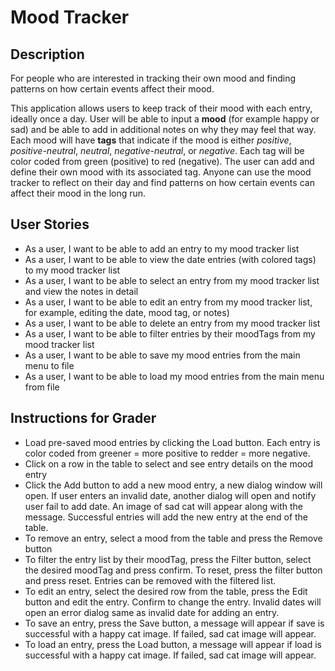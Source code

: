 # Mood Tracker

## Description

For people who are interested in tracking their own mood and
finding patterns on how certain events affect their mood.

This application allows users to keep track of their 
mood with each entry, ideally once a day. User will be
able to input a **mood** (for example happy or sad) and
be able to add in additional notes on why they may feel
that way. Each mood will have **tags** that indicate if
the mood is either _positive_, _positive-neutral_,
_neutral_, _negative-neutral_, or _negative_. Each tag
will be color coded from green (positive) to red
(negative). The user can add and define their own mood
with its associated tag. Anyone can use the mood tracker
to reflect on their day and find patterns on how certain
events can affect their mood in the long run.

## User Stories

- As a user, I want to be able to add an entry to my mood tracker list
- As a user, I want to be able to view the date entries (with colored tags) to my mood tracker list
- As a user, I want to be able to select an entry from my mood tracker list and view the notes in detail
- As a user, I want to be able to edit an entry from my mood tracker list, for example, editing the date, mood tag, or notes)
- As a user, I want to be able to delete an entry from my mood tracker list
- As a user, I want to be able to filter entries by their moodTags from my mood tracker list
- As a user, I want to be able to save my mood entries from the main menu to file
- As a user, I want to be able to load my mood entries from the main menu from file

## Instructions for Grader
- Load pre-saved mood entries by clicking the Load button. Each entry is color coded from greener = more positive to redder = more negative.
- Click on a row in the table to select and see entry details on the mood entry
- Click the Add button to add a new mood entry, a new dialog window will open. If user enters an invalid date, another dialog will open and notify user fail to add date. An image of sad cat will appear along with the message. Successful entries will add the new entry at the end of the table.
- To remove an entry, select a mood from the table and press the Remove button
- To filter the entry list by their moodTag, press the Filter button, select the desired moodTag and press confirm. To reset, press the filter button and press reset. Entries can be removed with the filtered list.
- To edit an entry, select the desired row from the table, press the Edit button and edit the entry. Confirm to change the entry. Invalid dates will open an error dialog same as invalid date for adding an entry.
- To save an entry, press the Save button, a message will appear if save is successful with a happy cat image. If failed, sad cat image will appear.
- To load an entry, press the Load button, a message will appear if load is successful with a happy cat image. If failed, sad cat image will appear.